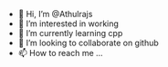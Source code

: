 - 👋 Hi, I’m @Athulrajs
- 👀 I’m interested in working
- 🌱 I’m currently learning cpp
- 💞️ I’m looking to collaborate on github
- 📫 How to reach me ...

<!---
Athulrajs/Athulrajs is a ✨ special ✨ repository because its `README.md` (this file) appears on your GitHub profile.
You can click the Preview link to take a look at your changes.
--->

